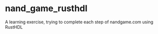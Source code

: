# nand_game_rusthdl
A learning exercise, trying to complete each step of nandgame.com using RustHDL
